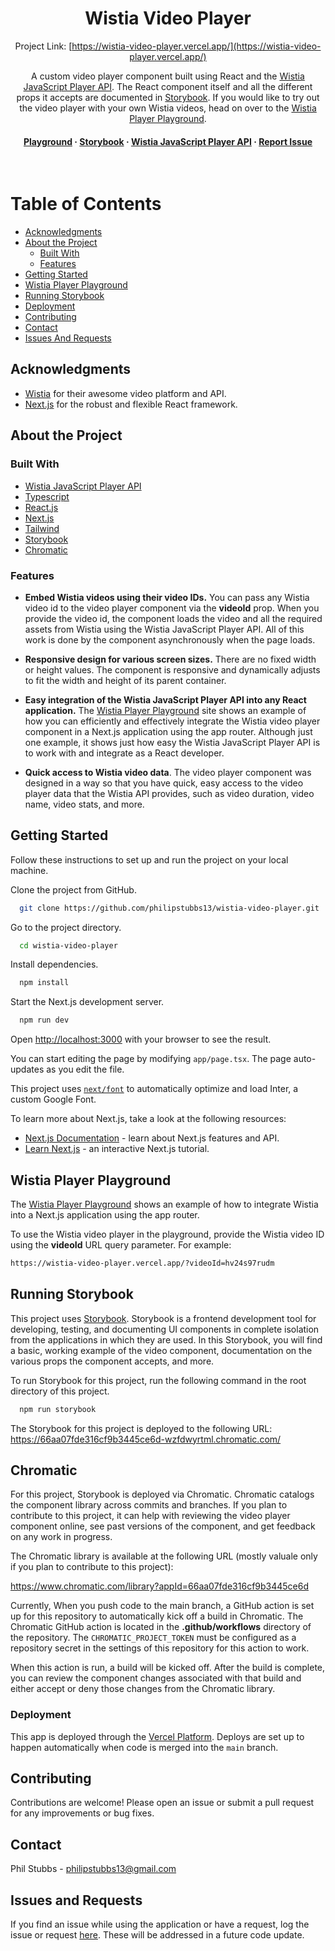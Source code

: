 <div align="center">
  <h1>Wistia Video Player</h1>

Project Link: [https://wistia-video-player.vercel.app/](https://wistia-video-player.vercel.app/)

A custom video player component built using React and the [Wistia JavaScript Player API](https://docs.wistia.com/docs/javascript-player-api). The React component itself and all the different props it accepts are documented in [Storybook](https://66aa07fde316cf9b3445ce6d-wzfdwyrtml.chromatic.com/). If you would like to try out the video player with your own Wistia videos, head on over to the [Wistia Player Playground](https://wistia-video-player.vercel.app/).

<h4>
    <a href="https://wistia-video-player.vercel.app/">Playground</a>
  <span> · </span>
    <a href="https://66aa07fde316cf9b3445ce6d-wzfdwyrtml.chromatic.com/">Storybook</a>
  <span> · </span>
    <a href="https://docs.wistia.com/docs/javascript-player-api">Wistia JavaScript Player API</a>
  <span> · </span> 
    <a href="https://github.com/philipstubbs13/wistia-video-player/issues">Report Issue</a>
  </h4>
</div>

<br />

# Table of Contents

- [Acknowledgments](#about-the-project)
- [About the Project](#about-the-project)
  - [Built With](#tech-stack)
  - [Features](#features)
- [Getting Started](#getting-started)
- [Wistia Player Playground](#playground)
- [Running Storybook](#running-storybook)
- [Deployment](#deployment)
- [Contributing](#contributing)
- [Contact](#contact)
- [Issues And Requests](#issues-and-requests)

## <a name="acknowledgments"></a>Acknowledgments

- [Wistia](https://wistia.com/) for their awesome video platform and API.
- [Next.js](https://nextjs.org/) for the robust and flexible React framework.

## <a name="about-the-project"></a>About the Project

### <a name="tech-stack"></a>Built With

  <ul>
      <li><a href="https://docs.wistia.com/docs/javascript-player-api"">Wistia JavaScript Player API</a></li>
    <li><a href="https://www.typescriptlang.org/">Typescript</a></li>
    <li><a href="https://react.dev/">React.js</a></li>
    <li><a href="https://nextjs.org/">Next.js</a></li>
    <li><a href="https://tailwindcss.com/">Tailwind</a></li>
    <li><a href="https://66aa07fde316cf9b3445ce6d-wzfdwyrtml.chromatic.com/">Storybook</a></li>
    <li><a href="https://www.chromatic.com/library?appId=66aa07fde316cf9b3445ce6d">Chromatic</a></li>
  </ul>

### <a name="features"></a>Features

- **Embed Wistia videos using their video IDs.** You can pass any Wistia video id to the video player component via the **videoId** prop. When you provide the video id, the component loads the video and all the required assets from Wistia using the Wistia JavaScript Player API. All of this work is done by the component asynchronously when the page loads.

- **Responsive design for various screen sizes.** There are no fixed width or height values. The component is responsive and dynamically adjusts to fit the width and height of its parent container.

- **Easy integration of the Wistia JavaScript Player API into any React application.** The [Wistia Player Playground](https://wistia-video-player.vercel.app/) site shows an example of how you can efficiently and effectively integrate the Wistia video player component in a Next.js application using the app router. Although just one example, it shows just how easy the Wistia JavaScript Player API is to work with and integrate as a React developer.

- **Quick access to Wistia video data**. The video player component was designed in a way so that you have quick, easy access to the video player data that the Wistia API provides, such as video duration, video name, video stats, and more.

## <a name="getting-started"></a>Getting Started

Follow these instructions to set up and run the project on your local machine.

Clone the project from GitHub.

```bash
  git clone https://github.com/philipstubbs13/wistia-video-player.git
```

Go to the project directory.

```bash
  cd wistia-video-player
```

Install dependencies.

```bash
  npm install
```

Start the Next.js development server.

```bash
  npm run dev
```

Open [http://localhost:3000](http://localhost:3000) with your browser to see the result.

You can start editing the page by modifying `app/page.tsx`. The page auto-updates as you edit the file.

This project uses [`next/font`](https://nextjs.org/docs/basic-features/font-optimization) to automatically optimize and load Inter, a custom Google Font.

To learn more about Next.js, take a look at the following resources:

- [Next.js Documentation](https://nextjs.org/docs) - learn about Next.js features and API.
- [Learn Next.js](https://nextjs.org/learn) - an interactive Next.js tutorial.

## <a name="playground"></a> Wistia Player Playground

The [Wistia Player Playground](https://wistia-video-player.vercel.app/) shows an example of how to integrate Wistia into a Next.js application using the app router.

To use the Wistia video player in the playground, provide the Wistia video ID using the **videoId** URL query parameter. For example:

```bash
https://wistia-video-player.vercel.app/?videoId=hv24s97rudm
```

## <a name="running-storybook"></a>Running Storybook

This project uses [Storybook](https://storybook.js.org/). Storybook is a frontend development tool for developing, testing, and documenting UI components in complete isolation from the applications in which they are used. In this Storybook, you will find a basic, working example of the video component, documentation on the various props the component accepts, and more.

To run Storybook for this project, run the following command in the root directory of this project.

```bash
  npm run storybook
```

The Storybook for this project is deployed to the following URL: <https://66aa07fde316cf9b3445ce6d-wzfdwyrtml.chromatic.com/>

## Chromatic

For this project, Storybook is deployed via Chromatic. Chromatic catalogs the component library across commits and branches. If you plan to contribute to this project, it can help with reviewing the video player component online, see past versions of the component, and get feedback on any work in progress.

The Chromatic library is available at the following URL (mostly valuale only if you plan to contribute to this project):

<https://www.chromatic.com/library?appId=66aa07fde316cf9b3445ce6d>

Currently, When you push code to the main branch, a GitHub action is set up for this repository to automatically kick off a build in Chromatic. The Chromatic GitHub action is located in the **.github/workflows** directory of the repository. The `CHROMATIC_PROJECT_TOKEN` must be configured as a repository secret in the settings of this repository for this action to work.

When this action is run, a build will be kicked off. After the build is complete, you can review the component changes associated with that build and either accept or deny those changes from the Chromatic library.

### <a name="deployment"></a>Deployment

This app is deployed through the [Vercel Platform](https://vercel.com/new?utm_medium=default-template&filter=next.js&utm_source=create-next-app&utm_campaign=create-next-app-readme).
Deploys are set up to happen automatically when code is merged into the `main` branch.

## <a name="contributing"></a>Contributing

Contributions are welcome! Please open an issue or submit a pull request for any improvements or bug fixes.

## <a name="contact"></a>Contact

Phil Stubbs - philipstubbs13@gmail.com

## <a name="issues-and-requests"></a>Issues and Requests

If you find an issue while using the application or have a request, log the issue or request [here](https://github.com/philipstubbs13/wistia-video-player/issues). These will be addressed in a future code update.
